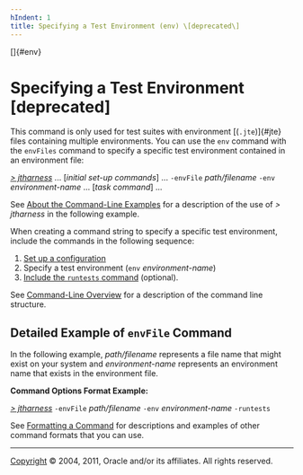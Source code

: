 ```yaml
---
hIndent: 1
title: Specifying a Test Environment (env) \[deprecated\]
---
```


[]{#env}

# Specifying a Test Environment \[deprecated\]

This command is only used for test suites with environment [(`.jte`)]{#jte} files containing
multiple environments. You can use the `env` command with the `envFiles` command to specify a
specific test environment contained in an environment file:

[*\> jtharness*](aboutExamples.html) \... \[*initial set-up commands*\] \... `-envFile`
*path/filename* `-env` *environment-name* \... \[*task command*\] \...

See [About the Command-Line Examples](aboutExamples.html) for a description of the use of *\>
jtharness* in the following example.

When creating a command string to specify a specific test environment, include the commands in the
following sequence:

1.  [Set up a configuration](setupCommands.html)
2.  Specify a test environment (`env` *environment-name*)
3.  [Include the `runtests` command](runTests.html) (optional).

See [Command-Line Overview](commandLine.html) for a description of the command line structure.

## Detailed Example of `envFile` Command

In the following example, *path/filename* represents a file name that might exist on your system and
*environment-name* represents an environment name that exists in the environment file.

**Command Options Format Example:**

[*\> jtharness*](aboutExamples.html) `-envFile` *path/filename* `-env` *environment-name*
`-runtests`

See [Formatting a Command](formatCommands.html) for descriptions and examples of other command
formats that you can use.

----------------------------------------------------------------------------------------------------

[Copyright](../copyright.html) © 2004, 2011, Oracle and/or its affiliates. All rights reserved.
